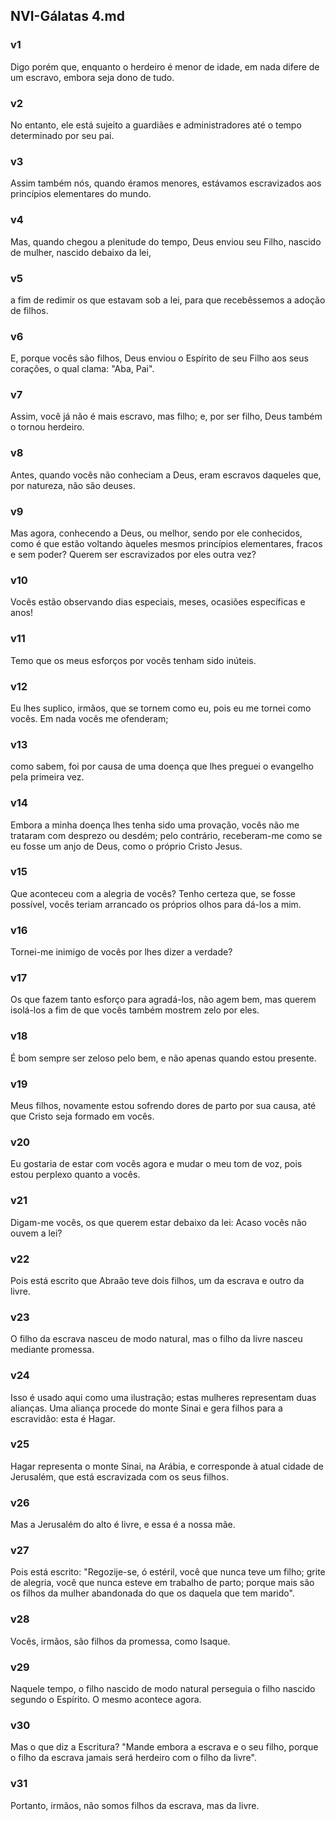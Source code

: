 ## NVI-Gálatas 4.md
### v1
 Digo porém que, enquanto o herdeiro é menor de idade, em nada difere de um escravo, embora seja dono de tudo.
### v2
 No entanto, ele está sujeito a guardiães e administradores até o tempo determinado por seu pai.
### v3
 Assim também nós, quando éramos menores, estávamos escravizados aos princípios elementares do mundo.
### v4
 Mas, quando chegou a plenitude do tempo, Deus enviou seu Filho, nascido de mulher, nascido debaixo da lei,
### v5
 a fim de redimir os que estavam sob a lei, para que recebêssemos a adoção de filhos.
### v6
 E, porque vocês são filhos, Deus enviou o Espírito de seu Filho aos seus corações, o qual clama: "Aba, Pai".
### v7
 Assim, você já não é mais escravo, mas filho; e, por ser filho, Deus também o tornou herdeiro.
### v8
 Antes, quando vocês não conheciam a Deus, eram escravos daqueles que, por natureza, não são deuses.
### v9
 Mas agora, conhecendo a Deus, ou melhor, sendo por ele conhecidos, como é que estão voltando àqueles mesmos princípios elementares, fracos e sem poder? Querem ser escravizados por eles outra vez?
### v10
 Vocês estão observando dias especiais, meses, ocasiões específicas e anos!
### v11
 Temo que os meus esforços por vocês tenham sido inúteis.
### v12
 Eu lhes suplico, irmãos, que se tornem como eu, pois eu me tornei como vocês. Em nada vocês me ofenderam;
### v13
 como sabem, foi por causa de uma doença que lhes preguei o evangelho pela primeira vez.
### v14
 Embora a minha doença lhes tenha sido uma provação, vocês não me trataram com desprezo ou desdém; pelo contrário, receberam-me como se eu fosse um anjo de Deus, como o próprio Cristo Jesus.
### v15
 Que aconteceu com a alegria de vocês? Tenho certeza que, se fosse possível, vocês teriam arrancado os próprios olhos para dá-los a mim.
### v16
 Tornei-me inimigo de vocês por lhes dizer a verdade?
### v17
 Os que fazem tanto esforço para agradá-los, não agem bem, mas querem isolá-los a fim de que vocês também mostrem zelo por eles.
### v18
 É bom sempre ser zeloso pelo bem, e não apenas quando estou presente.
### v19
 Meus filhos, novamente estou sofrendo dores de parto por sua causa, até que Cristo seja formado em vocês.
### v20
 Eu gostaria de estar com vocês agora e mudar o meu tom de voz, pois estou perplexo quanto a vocês.
### v21
 Digam-me vocês, os que querem estar debaixo da lei: Acaso vocês não ouvem a lei?
### v22
 Pois está escrito que Abraão teve dois filhos, um da escrava e outro da livre.
### v23
 O filho da escrava nasceu de modo natural, mas o filho da livre nasceu mediante promessa.
### v24
 Isso é usado aqui como uma ilustração; estas mulheres representam duas alianças. Uma aliança procede do monte Sinai e gera filhos para a escravidão: esta é Hagar.
### v25
 Hagar representa o monte Sinai, na Arábia, e corresponde à atual cidade de Jerusalém, que está escravizada com os seus filhos.
### v26
 Mas a Jerusalém do alto é livre, e essa é a nossa mãe.
### v27
 Pois está escrito: "Regozije-se, ó estéril, você que nunca teve um filho; grite de alegria, você que nunca esteve em trabalho de parto; porque mais são os filhos da mulher abandonada do que os daquela que tem marido".
### v28
 Vocês, irmãos, são filhos da promessa, como Isaque.
### v29
 Naquele tempo, o filho nascido de modo natural perseguia o filho nascido segundo o Espírito. O mesmo acontece agora.
### v30
 Mas o que diz a Escritura? "Mande embora a escrava e o seu filho, porque o filho da escrava jamais será herdeiro com o filho da livre".
### v31
 Portanto, irmãos, não somos filhos da escrava, mas da livre.
